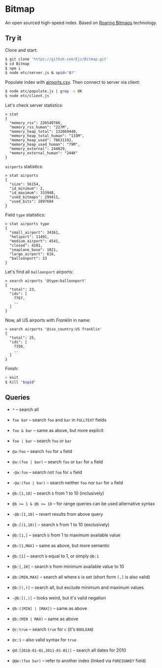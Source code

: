 # Bitmap

An open sourced high-speed index. Based on [Roaring Bitmaps](https://roaringbitmap.org/) technology.

## Try it

Clone and start:

```bash
$ git clone 'https://github.com/Ejz/Bitmap.git'
$ cd Bitmap
$ npm i
$ node etc/server.js & spid="$!"
```

Populate index with [airports.csv](https://ourairports.com/data/airports.csv). Then connect to server via client:

```bash
$ node etc/populate.js | grep -v OK
$ node etc/client.js
```

Let's check server statistics:

```
> stat
{
  "memory_rss": 226549760,
  "memory_rss_human": "227M",
  "memory_heap_total": 132669440,
  "memory_heap_total_human": "133M",
  "memory_heap_used": 78631192,
  "memory_heap_used_human": "79M",
  "memory_external": 244029,
  "memory_external_human": "244K"
}
```

`airports` statistics:

```
> stat airports
{
  "size": 56154,
  "id_minimum": 2,
  "id_maximum": 333948,
  "used_bitmaps": 299411,
  "used_bits": 2897604
}
```

Field `type` statistics:

```
> stat airports type
{
  "small_airport": 34361,
  "heliport": 11491,
  "medium_airport": 4541,
  "closed": 4101,
  "seaplane_base": 1021,
  "large_airport": 616,
  "balloonport": 23
}
```

Let's find all `balloonport` airports:

```
> search airports '@type:balloonport'
{
  "total": 23,
  "ids": [
    7767,
    ..
  ]
}
```

Now, all US airports with _Franklin_ in name:

```
> search airports '@iso_country:US franklin'
{
  "total": 25,
  "ids": [
    7350,
    ..
  ]
}
```

Finish:

```bash
> exit
$ kill "$spid"
```

## Queries

* `*` &ndash; search all<br><br>
* `foo bar` &ndash; search `foo` and `bar` in `FULLTEXT` fields<br><br>
* `foo & bar` &ndash; same as above, but more explicit<br><br>
* `foo | bar` &ndash; search `foo` or `bar`<br><br>
* `@a:foo` &ndash; search `foo` for `a` field<br><br>
* `@a:(foo | bar)` &ndash; search `foo` or `bar` for `a` field<br><br>
* `-@a:foo` &ndash; search not `foo` for `a` field<br><br>
* `-@a:(foo | bar)` &ndash; search neither `foo` nor `bar` for `a` field<br><br>
* `@b:[1,10]` &ndash; search `b` from 1 to 10 (inclusively)<br><br>
* `@b >= 1 & @b <= 10` &ndash; for range queries can be used alternative syntax<br><br>
* `-@b:[1,10]` &ndash; revert results from above query<br><br>
* `@b:[(1,10)]` &ndash; search `b` from 1 to 10 (exclusively)<br><br>
* `@b:[1,]` &ndash; search `b` from 1 to maximum available value<br><br>
* `@b:[1,MAX]` &ndash; same as above, but more semantic<br><br>
* `@b:[1]` &ndash; search `b` equal to 1, or simply `@b:1`<br><br>
* `@b:[,10]` &ndash; search `b` from minimum available value to 10<br><br>
* `@b:[MIN,MAX]` &ndash; search all where `b` is set (short form `[,]` is also valid)<br><br>
* `@b:[(,)]` &ndash; search all, but exclude minimum and maximum values<br><br>
* `-@b:[(,)]` &ndash; looks weird, but it's valid negation<br><br>
* `@b:([MIN] | [MAX])` &ndash; same as above<br><br>
* `@b:(MIN | MAX)` &ndash; same as above<br><br>
* `@c:true` &ndash; search `true` for `c` (it's `BOOLEAN`)<br><br>
* `@c:1` &ndash; also valid syntax for `true`<br><br>
* `@d:[2010-01-01,2011-01-01)]` &ndash; search all dates for 2010<br><br>
* `@@e:(foo bar)` &ndash; refer to another index (linked via `FOREIGNKEY` field)<br><br>
